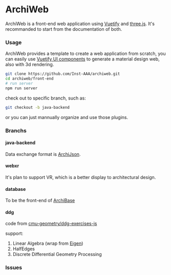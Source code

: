 # ArchiWeb
ArchiWeb is a front-end web application using [Vuetify](https://vuetifyjs.com/en/) and [three.js](https://threejs.org/). It's recommanded to start from the documentation of both.

### Usage
ArchiWeb provides a template to create a web application from scratch, you can easily use [Vuetify UI components](https://vuetifyjs.com/en/components/buttons/) to generate a material design web, also with 3d rendering.
``` bash
git clone https://github.com/Inst-AAA/archiweb.git
cd archiweb/front-end
# run server
npm run server
```

check out to specific branch, such as:
``` bash
git checkout -b java-backend
```
or you can just mannually organize and use those plugins.

### Branchs
#### java-backend
Data exchange format is [ArchiJson](https://github.com/Inst-AAA/archijson).

#### webxr
It's plan to support VR, which is a better display to architectural design.

#### database
To be the front-end of [ArchiBase](https://github.com/Inst-AAA/archibase)

#### ddg
code from [cmu-geometry/ddg-exercises-js](https://github.com/cmu-geometry/ddg-exercises-js) 

support:  
1. Linear Algebra (wrap from [Eigen](https://eigen.tuxfamily.org/))
2. HalfEdges
3. Discrete Differential Geometry Processing

### Issues
